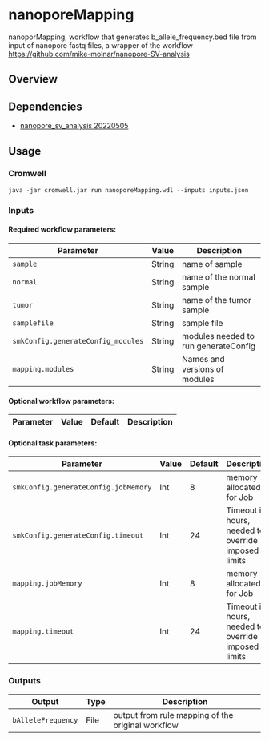 # nanoporeMapping

nanoporMapping, workflow that generates b_allele_frequency.bed file from input of nanopore fastq files, a wrapper of the workflow https://github.com/mike-molnar/nanopore-SV-analysis

## Overview

## Dependencies

* [nanopore_sv_analysis 20220505](https://gitlab.oicr.on.ca/ResearchIT/modulator/-/blob/master/code/gsi/70_nanopore_sv_analysis.yaml)


## Usage

### Cromwell
```
java -jar cromwell.jar run nanoporeMapping.wdl --inputs inputs.json
```

### Inputs

#### Required workflow parameters:
Parameter|Value|Description
---|---|---
`sample`|String|name of sample
`normal`|String|name of the normal sample
`tumor`|String|name of the tumor sample
`samplefile`|String|sample file
`smkConfig.generateConfig_modules`|String|modules needed to run generateConfig
`mapping.modules`|String|Names and versions of modules


#### Optional workflow parameters:
Parameter|Value|Default|Description
---|---|---|---


#### Optional task parameters:
Parameter|Value|Default|Description
---|---|---|---
`smkConfig.generateConfig.jobMemory`|Int|8|memory allocated for Job
`smkConfig.generateConfig.timeout`|Int|24|Timeout in hours, needed to override imposed limits
`mapping.jobMemory`|Int|8|memory allocated for Job
`mapping.timeout`|Int|24|Timeout in hours, needed to override imposed limits


### Outputs

Output | Type | Description
---|---|---
`bAlleleFrequency`|File|output from rule mapping of the original workflow

